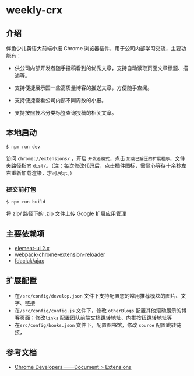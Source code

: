 # weekly-crx

## 介绍

伴鱼少儿英语大前端小报 Chrome 浏览器插件，用于公司内部学习交流，主要功能有：

- 供公司内部开发者随手投稿看到的优秀文章，支持自动读取页面文章标题、描述等。

- 支持便捷展示国一些高质量博客的推送文章，方便随手查阅。

- 支持便捷查看公司内部不同周数的小报。

- 支持按照技术分类标签查询投稿的相关文章。

## 本地启动

```
$ npm run dev
```

访问 `chrome://extensions/` ，开启 `开发者模式`，点击 `加载已解压的扩展程序`，文件夹路径指向 `dist/`。（注：每次修改代码后，点击插件图标，需耐心等待十余秒左右重新加载渲染，才可展示。）

### 提交前打包

```
$ npm run build
```

将 zip/ 路径下的 .zip 文件上传 Google 扩展应用管理

## 主要依赖项

- [element-ui 2.x](https://www.npmjs.com/package/html-webpack-plugin)
- [webpack-chrome-extension-reloader](https://www.npmjs.com/package/webpack-chrome-extension-reloader)
- [fdaciuk/ajax](https://github.com/fdaciuk/ajax)

## 扩展配置

- 在`/src/config/develop.json` 文件下支持配置您的常用推荐模块的图片、文字、链接
- 在`/src/config/config.js` 文件下，修改 `otherBlogs` 配置其他滚动展示的博客页面；修改`links` 配置团队前端文档跳转地址、内推按钮跳转地址等
- 在`src/config/books.json` 文件下，配置图书馆，修改 `source` 配置跳转链接，

## 参考文档

- [Chrome Developers ——Document > Extensions](https://developer.chrome.com/docs/extensions/mv3/getstarted/)
